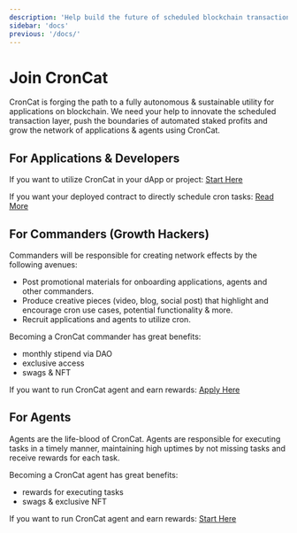 ```yaml
---
description: 'Help build the future of scheduled blockchain transactions!'
sidebar: 'docs'
previous: '/docs/'
---
```


# Join CronCat

CronCat is forging the path to a fully autonomous & sustainable utility for applications on blockchain. We need your help to innovate the scheduled transaction layer, push the boundaries of automated staked profits and grow the network of applications & agents using CronCat.

## For Applications & Developers
[developers]: #developers

If you want to utilize CronCat in your dApp or project: [Start Here](/docs/task-creation)

If you want your deployed contract to directly schedule cron tasks: [Read More](/docs/contract-integration)

## For Commanders (Growth Hackers)
[commanders]: #commanders

Commanders will be responsible for creating network effects by the following avenues:
* Post promotional materials for onboarding applications, agents and other commanders.
* Produce creative pieces (video, blog, social post) that highlight and encourage cron use cases, potential functionality & more.
* Recruit applications and agents to utilize cron. 

Becoming a CronCat commander has great benefits:
* monthly stipend via DAO
* exclusive access
* swags & NFT

If you want to run CronCat agent and earn rewards: [Apply Here](https://docs.google.com/forms/d/e/1FAIpQLSeBmgzMdDF27gWYJAk85lN5pZS84fN72BwOer018etUBLohXg/viewform)

## For Agents
[agents]: #agents 

Agents are the life-blood of CronCat. Agents are responsible for executing tasks in a timely manner, maintaining high uptimes by not missing tasks and receive rewards for each task.

Becoming a CronCat agent has great benefits:
* rewards for executing tasks
* swags & exclusive NFT

If you want to run CronCat agent and earn rewards: [Start Here](/docs/agent-cli)
